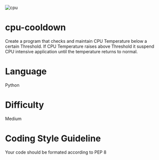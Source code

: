 ![cpu](http://icons.iconarchive.com/icons/3xhumed/tools-hardware-pack-4/128/AMD-Barcelona-CPU-icon.png)
# cpu-cooldown
Create a program that checks and maintain CPU Temperature below a certain Threshold.
If CPU Temperature raises above Threshold it suspend CPU intensive application until the temperature returns to normal.

# Language
Python

# Difficulty
Medium

# Coding Style Guideline
Your code should be formated according to PEP 8
